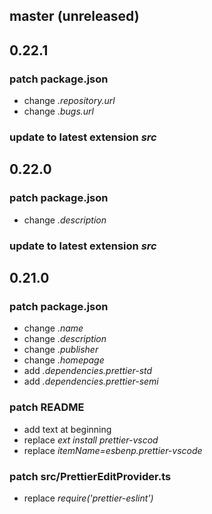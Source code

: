 ## master (unreleased)

## 0.22.1
### patch **package.json**
  - change *.repository.url*
  - change *.bugs.url*

### update to latest extension *src*

## 0.22.0
### patch **package.json**
  - change *.description*

### update to latest extension *src*

## 0.21.0
### patch **package.json**
  - change *.name*
  - change *.description*
  - change *.publisher*
  - change *.homepage*
  - add    *.dependencies.prettier-std*
  - add    *.dependencies.prettier-semi*

### patch **README**
  - add text at beginning
  - replace *ext install prettier-vscod*
  - replace *itemName=esbenp.prettier-vscode*

### patch **src/PrettierEditProvider.ts**
  - replace *require('prettier-eslint')*
